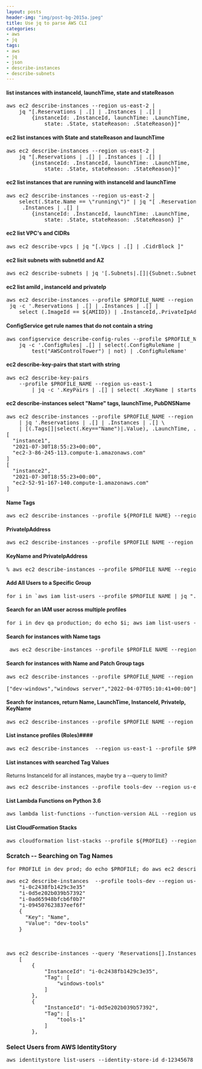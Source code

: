 ```yaml
---
layout: posts
header-img: "img/post-bg-2015a.jpeg"
title: Use jq to parse AWS CLI
categories:
- aws
- jq
tags:
- aws
- jq
- json
- describe-instances
- describe-subnets
---
```

#### list instances with instanceId, launchTime, state and stateReason
<pre>aws ec2 describe-instances --region us-east-2 |
    jq "[.Reservations | .[] | .Instances | .[] |
        {instanceId: .InstanceId, launchTime: .LaunchTime,
            state: .State, stateReason: .StateReason}]"</pre>

#### ec2 list instances with State and stateReason and launchTime
<pre>aws ec2 describe-instances --region us-east-2 | 
    jq "[.Reservations | .[] | .Instances | .[] |
        {instanceId: .InstanceId, launchTime: .LaunchTime, 
            state: .State, stateReason: .StateReason}]"</pre>

#### ec2 list instances that are running with instanceId and launchTime
<pre>aws ec2 describe-instances --region us-east-2 | 
    select(.State.Name == \"running\")" | jq "[ .Reservations | .[] |
     .Instances | .[] |
        {instanceId: .InstanceId, launchTime: .LaunchTime, 
            state: .State, stateReason: .StateReason} ]"</pre>

#### ec2 list VPC's and CIDRs
<pre>aws ec2 describe-vpcs | jq "[.Vpcs | .[] | .CidrBlock ]"</pre>

#### ec2 lisit subnets with subnetId and AZ 
<pre>aws ec2 describe-subnets | jq '[.Subnets|.[]|{Subnet:.SubnetId,AZ:.AvailabilityZone}]'</pre>

#### ec2 list amiId , instanceId and privateIp
<pre>aws ec2 describe-instances --profile $PROFILE_NAME --region us-east-1 |
 jq -c '.Reservations | .[] | .Instances | .[] | 
    select (.ImageId == ${AMIID}) | .InstanceId,.PrivateIpAddress'</pre>

#### ConfigService get rule names that do not contain a string
<pre>aws configservice describe-config-rules --profile $PROFILE_NAME --region us-east-1 | 
    jq -c '.ConfigRules| .[] | select(.ConfigRuleName | 
        test("AWSControlTower") | not) | .ConfigRuleName'</pre>

#### ec2 describe-key-pairs that start with string
<pre>aws ec2 describe-key-pairs 
    --profile $PROFILE_NAME --region us-east-1 
        | jq -c '.KeyPairs | .[] | select( .KeyName | startswith("test-string"))'</pre>

#### ec2 describe-instances select "Name" tags, launchTime, PubDNSName
<pre>aws ec2 describe-instances --profile $PROFILE_NAME --region us-east-1 \
    | jq '.Reservations | .[] | .Instances | .[] \
    | [(.Tags[]|select(.Key=="Name")|.Value), .LaunchTime, .PublicDnsName ]' 
[
  "instance1",
  "2021-07-30T18:55:23+00:00",
  "ec2-3-86-245-113.compute-1.amazonaws.com"
]
[
  "instance2",
  "2021-07-30T18:55:23+00:00",
  "ec2-52-91-167-140.compute-1.amazonaws.com"
]
</pre>

#### Name Tags
<pre>
aws ec2 describe-instances --profile ${PROFILE_NAME} --region us-east-1 | jq '.Reservations | .[] | .Instances | .[] | [(.Tags[]|select(.Key=="Name")|.Value)]'
</pre>

#### PrivateIpAddress
<pre>
aws ec2 describe-instances --profile $PROFILE_NAME --region us-east-1 | jq '.Reservations | .[] | .Instances | .[] | [(.Tags[]|select(.Key=="Name")|.Value), .LaunchTime, .PrivateIpAddress ]'
</pre>

#### KeyName and PrivateIpAddress
<pre>
% aws ec2 describe-instances --profile $PROFILE_NAME --region us-east-1 | jq '.Reservations | .[] | .Instances | .[] | [(.Tags[]|select(.Key=="Name")|.Value), .KeyName, .PrivateIpAddress ]'
</pre>

#### Add All Users to a Specific Group
<pre>
for i in `aws iam list-users --profile $PROFILE_NAME | jq ".[] | .[] | .UserName" | sed 's/"//g'`; do aws iam add-user-to-group --user-name ${i} --group-name ReadOnly --profile $PROFILE_NAME; done 
</pre>

#### Search for an IAM user across multiple profiles
<pre>for i in dev qa production; do echo $i; aws iam list-users --profile $i  | jq '.[] | .[] | select(.UserName | startswith("jdoe"))'; done</pre>

#### Search for instances with Name tags
<pre> aws ec2 describe-instances --profile $PROFILE_NAME --region us-east-1  | jq -c '.Reservations | .[] | .Instances  |.[] | [(.Tags[]|select(.Key=="Name")|.Value), .LaunchTime, .PublicDnsName ]'</pre>

#### Search for instances with Name and Patch Group tags
<pre>
aws ec2 describe-instances --profile $PROFILE_NAME --region us-east-1  | jq -c '.Reservations | .[] | .Instances  |.[] | [(.Tags[]|select(.Key=="Patch Group")|.Value), (.Tags[]|select(.Key=="Name")|.Value), .LaunchTime ]'                

["dev-windows","windows_server","2022-04-07T05:10:41+00:00"]
</pre>

#### Search for instances, return Name, LaunchTime, InstanceId, PrivateIp, KeyName
<pre>
aws ec2 describe-instances --profile $PROFILE_NAME --region us-east-1 | jq '.Reservations | .[] | .Instances | .[]  | [(.Tags[]|select(.Key=="Name")|.Value), .LaunchTime, .InstanceId, .PrivateIpAddress, .KeyName ]'
</pre>

#### List instance profiles (Roles)####
<pre>
aws ec2 describe-instances  --region us-east-1 --profile $PROFILE_NAME  | jq '.Reservations | .[] | .Instances | .[] | (.Tags[]|select(.Key=="Name")|.Value), .IamInstanceProfile'
</pre>

#### List instances with searched Tag Values
Returns InstanceId for all instances, maybe try a --query to limit?
<pre>
aws ec2 describe-instances --profile tools-dev --region us-east-1 | jq '.Reservations | .[] | .Instances | .[] | (.Tags[]|select(.Value | startswith("tools"))), .InstanceId'
</pre>

#### List Lambda Functions on Python 3.6
<pre>
aws lambda list-functions --function-version ALL --region us-east-1 --output text --query "Functions[?Runtime=='python3.6'].FunctionArn" --profile tools-root
</pre>

#### List CloudFormation Stacks
<pre>
aws cloudformation list-stacks --profile ${PROFILE} --region us-west-2  | jq -c '.StackSummaries | .[] | (select(.StackStatus | contains("COMPLETE")))' | grep ${STRING_TO_GREP_FOR}
</pre>

### Scratch -- Searching on Tag Names
<pre>
for PROFILE in dev prod; do echo $PROFILE; do aws ec2 describe-instances --profile $PROFILE --region us-east-1  | jq -c '.Reservations | .[] | .Instances  |.[] | [(.Tags[]|select(.Value | contains("tools"))), .State ]'; done 

aws ec2 describe-instances  --profile tools-dev --region us-east-1 | jq '.Reservations[].Instances[] | (.Tags[]|select(.Value | contains("bastion"))), .InstanceId'
	"i-0c2438fb1429c3e35"
	"i-0d5e202b039b57392"
	"i-0ad65948bfcb6f0b7"
	"i-094507623837eef6f"
	{
	  "Key": "Name",
	  "Value": "dev-tools"
	}



aws ec2 describe-instances --query 'Reservations[].Instances[].{InstanceId:InstanceId, Tag:Tags[?Key==`Name`].Value}'  --profile ${PROFILE} --region us-east-1
	[
	    {
	        "InstanceId": "i-0c2438fb1429c3e35",
	        "Tag": [
	            "windows-tools"
	        ]
	    },
	    {
	        "InstanceId": "i-0d5e202b039b57392",
	        "Tag": [
	            "tools-1"
	        ]
	    },
</pre>

### Select Users from AWS IdentityStory
<pre>
aws identitystore list-users --identity-store-id d-12345678 --profile ${PROFILE} | jq '.Users[] | select(.UserName | contains("davidhullster"))'
</pre>